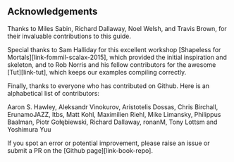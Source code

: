 ## Acknowledgements

Thanks to Miles Sabin, Richard Dallaway, Noel Welsh, and Travis Brown,
for their invaluable contributions to this guide.

Special thanks to Sam Halliday for this excellent workshop
[Shapeless for Mortals][link-fommil-scalax-2015],
which provided the initial inspiration and skeleton,
and to Rob Norris and his fellow contributors
for the awesome [Tut][link-tut],
which keeps our examples compiling correctly.

Finally, thanks to everyone who has contributed on Github.
Here is an alphabetical list of contributors:

Aaron S. Hawley,
Aleksandr Vinokurov,
Aristotelis Dossas,
Chris Birchall,
ErunamoJAZZ,
ltbs,
Matt Kohl,
Maximilien Riehl,
Mike Limansky,
Philippus Baalman,
Piotr Gołębiewski,
Richard Dallaway,
ronanM,
Tony Lottsm
and Yoshimura Yuu

If you spot an error or potential improvement,
please raise an issue or submit a PR
on the [Github page][link-book-repo].
